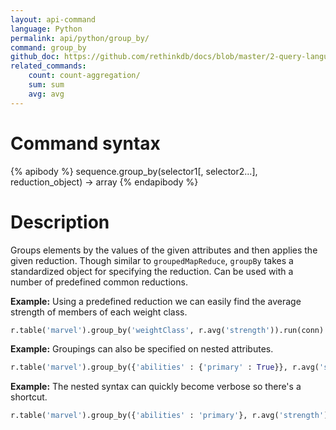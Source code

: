 ```yaml
---
layout: api-command 
language: Python
permalink: api/python/group_by/
command: group_by
github_doc: https://github.com/rethinkdb/docs/blob/master/2-query-language/api/ruby/aggregation/group_by.md
related_commands:
    count: count-aggregation/
    sum: sum
    avg: avg
---
```


# Command syntax #

{% apibody %}
sequence.group_by(selector1[, selector2...], reduction_object)
    &rarr; array
{% endapibody %}

# Description #

Groups elements by the values of the given attributes and then applies the given
reduction. Though similar to `groupedMapReduce`, `groupBy` takes a standardized object
for specifying the reduction. Can be used with a number of predefined common reductions.

__Example:__ Using a predefined reduction we can easily find the average strength of members of each weight class.

```py
r.table('marvel').group_by('weightClass', r.avg('strength')).run(conn)
```

__Example:__ Groupings can also be specified on nested attributes.

```py
r.table('marvel').group_by({'abilities' : {'primary' : True}}, r.avg('strength')).run(conn)
```


__Example:__ The nested syntax can quickly become verbose so there's a shortcut.

```py
r.table('marvel').group_by({'abilities' : 'primary'}, r.avg('strength')).run(conn)
```

